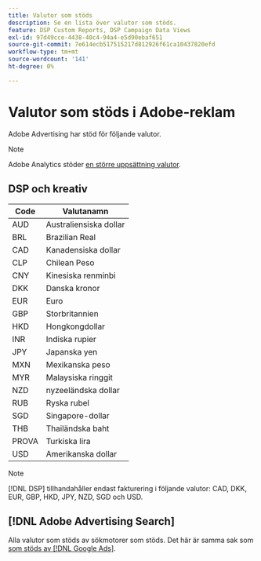 ```yaml
---
title: Valutor som stöds
description: Se en lista över valutor som stöds.
feature: DSP Custom Reports, DSP Campaign Data Views
exl-id: 97d49cce-4438-40c4-94a4-e5d90ebaf651
source-git-commit: 7e614ecb517515217d812926f61ca10437820efd
workflow-type: tm+mt
source-wordcount: '141'
ht-degree: 0%

---
```


# Valutor som stöds i Adobe-reklam

Adobe Advertising har stöd för följande valutor.

>[!NOTE]
>
>Adobe Analytics stöder [en större uppsättning valutor](https://experienceleague.adobe.com/docs/analytics/admin/admin-tools/currency.html).

## DSP och kreativ

| Code | Valutanamn |
| ------ | -------------- |
| AUD | Australiensiska dollar |
| BRL | Brazilian Real |
| CAD | Kanadensiska dollar |
| CLP | Chilean Peso |
| CNY | Kinesiska renminbi |
| DKK | Danska kronor |
| EUR | Euro |
| GBP | Storbritannien |
| HKD | Hongkongdollar |
| INR | Indiska rupier |
| JPY | Japanska yen |
| MXN | Mexikanska peso |
| MYR | Malaysiska ringgit |
| NZD | nyzeeländska dollar |
| RUB | Ryska rubel |
| SGD | Singapore-dollar |
| THB | Thailändska baht |
| PROVA | Turkiska lira |
| USD | Amerikanska dollar |

>[!NOTE]
>
> [!DNL DSP] tillhandahåller endast fakturering i följande valutor: CAD, DKK, EUR, GBP, HKD, JPY, NZD, SGD och USD.

## [!DNL Adobe Advertising Search]

Alla valutor som stöds av sökmotorer som stöds. Det här är samma sak som [som stöds av [!DNL Google Ads]](https://developers.google.com/adwords/api/docs/appendix/codes-formats#currency-codes).
